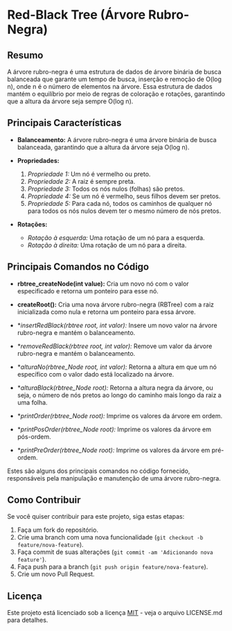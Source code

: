 # Red-Black Tree (Árvore Rubro-Negra)

## Resumo

A árvore rubro-negra é uma estrutura de dados de árvore binária de busca balanceada que garante um tempo de busca, inserção e remoção de O(log n), onde n é o número de elementos na árvore. Essa estrutura de dados mantém o equilíbrio por meio de regras de coloração e rotações, garantindo que a altura da árvore seja sempre O(log n).

## Principais Características

- **Balanceamento:** A árvore rubro-negra é uma árvore binária de busca balanceada, garantindo que a altura da árvore seja O(log n).
  
- **Propriedades:**
    1. *Propriedade 1:* Um nó é vermelho ou preto.
    2. *Propriedade 2:* A raiz é sempre preta.
    3. *Propriedade 3:* Todos os nós nulos (folhas) são pretos.
    4. *Propriedade 4:* Se um nó é vermelho, seus filhos devem ser pretos.
    5. *Propriedade 5:* Para cada nó, todos os caminhos de qualquer nó para todos os nós nulos devem ter o mesmo número de nós pretos.

- **Rotações:**
    - *Rotação à esquerda:* Uma rotação de um nó para a esquerda.
    - *Rotação à direita:* Uma rotação de um nó para a direita.

## Principais Comandos no Código

- **rbtree_createNode(int value):** Cria um novo nó com o valor especificado e retorna um ponteiro para esse nó.

- **createRoot():** Cria uma nova árvore rubro-negra (RBTree) com a raiz inicializada como nula e retorna um ponteiro para essa árvore.

- **insertRedBlack(rbtree *root, int valor):** Insere um novo valor na árvore rubro-negra e mantém o balanceamento.

- **removeRedBlack(rbtree *root, int valor):** Remove um valor da árvore rubro-negra e mantém o balanceamento.

- **alturaNo(rbtree_Node *root, int valor):** Retorna a altura em que um nó específico com o valor dado está localizado na árvore.

- **alturaBlack(rbtree_Node *root):** Retorna a altura negra da árvore, ou seja, o número de nós pretos ao longo do caminho mais longo da raiz a uma folha.

- **printOrder(rbtree_Node *root):** Imprime os valores da árvore em ordem.

- **printPosOrder(rbtree_Node *root):** Imprime os valores da árvore em pós-ordem.

- **printPreOrder(rbtree_Node *root):** Imprime os valores da árvore em pré-ordem.

Estes são alguns dos principais comandos no código fornecido, responsáveis pela manipulação e manutenção de uma árvore rubro-negra.

## Como Contribuir

Se você quiser contribuir para este projeto, siga estas etapas:

1. Faça um fork do repositório.
2. Crie uma branch com uma nova funcionalidade (`git checkout -b feature/nova-feature`).
3. Faça commit de suas alterações (`git commit -am 'Adicionando nova feature'`).
4. Faça push para a branch (`git push origin feature/nova-feature`).
5. Crie um novo Pull Request.

## Licença

Este projeto está licenciado sob a licença [MIT](LICENSE.md) - veja o arquivo LICENSE.md para detalhes.


